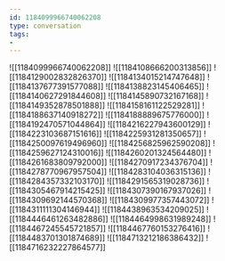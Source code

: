 ```yaml
---
id: 1184099966740062208
type: conversation
tags:
- 
---
```

![[1184099966740062208]]
![[1184108666200313856]]
![[1184129002832826370]]
![[1184134015214747648]]
![[1184137677391577088]]
![[1184138823145406465]]
![[1184140627291844608]]
![[1184145890732167168]]
![[1184149352878501888]]
![[1184158161122529281]]
![[1184188637140918272]]
![[1184188889675776000]]
![[1184192470571044864]]
![[1184216227943600129]]
![[1184223103687151616]]
![[1184225931281350657]]
![[1184250097619496960]]
![[1184256825962590208]]
![[1184259627124310016]]
![[1184260201324564480]]
![[1184261683809792000]]
![[1184270917234376704]]
![[1184278770967957504]]
![[1184283104036315136]]
![[1184284357332103170]]
![[1184291565319028736]]
![[1184305467914215425]]
![[1184307390167937026]]
![[1184309692144570368]]
![[1184309977357443072]]
![[1184311111304146944]]
![[1184438963534209025]]
![[1184446461263482886]]
![[1184464998631989248]]
![[1184467245545721857]]
![[1184467760153276416]]
![[1184483701301874689]]
![[1184713212186386432]]
![[1184716232227864577]]

